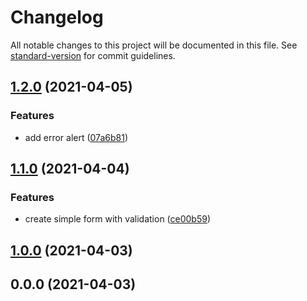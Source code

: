 # Changelog

All notable changes to this project will be documented in this file. See [standard-version](https://github.com/conventional-changelog/standard-version) for commit guidelines.

## [1.2.0](https://github.com/davidadtorres/poc-simple-form-validated/compare/v1.1.0...v1.2.0) (2021-04-05)


### Features

* add error alert ([07a6b81](https://github.com/davidadtorres/poc-simple-form-validated/commit/07a6b815072f4996e303e243d112a2a8e0924d10))

## [1.1.0](https://github.com/davidadtorres/poc-simple-form-validated/compare/v1.0.0...v1.1.0) (2021-04-04)


### Features

* create simple form with validation ([ce00b59](https://github.com/davidadtorres/poc-simple-form-validated/commit/ce00b59eb3e1216639928699b387ecd49f1885c4))

## [1.0.0](https://github.com/davidadtorres/poc-simple-form-validated/compare/v0.0.0...v1.0.0) (2021-04-03)

## 0.0.0 (2021-04-03)
